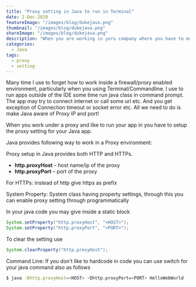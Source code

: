 ```yaml
---
title: "Proxy setting in Java to run in Terminal"
date: 2-Dec-2020
featureImage: "/images/blog/dukejava.png"
thumbnail: "/images/blog/dukejava.png"
shareImage: "/images/blog/dukejava.png"
description: "When you are working in yoru company where you have to make your standalope app to access internet, How your app need to reach the proxy ?"
categories:
  - Java
tags:
  - proxy
  - setting
---
```





 Many time I use to forget how to work inside a firewall/proxy enabled environment, particularly when you using Terminal/Commandline. I use to run apps outside of the IDE some time run java class in command prompt. The app may try to connect internet or call some url etc. And you get exception of Connection timeout or socket error etc. All we need to do is make Java aware of Proxy IP and port!

When you work under a proxy and like to run your app in you have to setup the proxy setting for your Java app.

Java provides following way to work in a Proxy environment:

Proxy setup in Java provides both HTTP and HTTPs.


* **http.proxyHost** – host name/ip of the proxy
* **http.proxyPort** – port of the proxy

For HTTPs: instead of http give https as prefix

System Property:
System class having property settings, through this you can enable proxy setting through programmatically

In your java code you may give inside a static block

```java
System.setProperty("http.proxyHost", "<HOST>");
System.setProperty("http.proxyPort", "<PORT>");
```

To clear the setting use

```java
System.clearProperty("http.proxyHost");
```

Command Line:
If you don’t like to hardcode in code you can use switch for your java command also as follows

```bash
$ java -Dhttp.proxyHost=<HOST> -Dhttp.proxyPort=<PORT> HelloWebWorld
```
